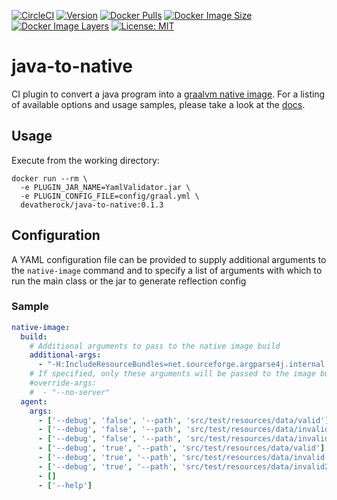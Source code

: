 [![CircleCI](https://circleci.com/gh/devatherock/java-to-native.svg?style=svg)](https://circleci.com/gh/devatherock/java-to-native)
[![Version](https://img.shields.io/docker/v/devatherock/java-to-native?sort=date)](https://hub.docker.com/r/devatherock/java-to-native/)
[![Docker Pulls](https://img.shields.io/docker/pulls/devatherock/java-to-native.svg)](https://hub.docker.com/r/devatherock/java-to-native/)
[![Docker Image Size](https://img.shields.io/docker/image-size/devatherock/java-to-native.svg?sort=date)](https://hub.docker.com/r/devatherock/java-to-native/)
[![Docker Image Layers](https://img.shields.io/microbadger/layers/devatherock/java-to-native.svg)](https://microbadger.com/images/devatherock/java-to-native)
[![License: MIT](https://img.shields.io/badge/License-MIT-yellow.svg)](https://opensource.org/licenses/MIT)
# java-to-native
CI plugin to convert a java program into a [graalvm native image](https://www.graalvm.org/docs/reference-manual/native-image/). 
For a listing of available options and usage samples, please take a look at the [docs](DOCS.md).

## Usage

Execute from the working directory:

```
docker run --rm \
  -e PLUGIN_JAR_NAME=YamlValidator.jar \
  -e PLUGIN_CONFIG_FILE=config/graal.yml \
  devatherock/java-to-native:0.1.3
```

## Configuration
A YAML configuration file can be provided to supply additional arguments to the `native-image` command and to specify 
a list of arguments with which to run the main class or the jar to generate reflection config

### Sample
```yaml
native-image:
  build:
    # Additional arguments to pass to the native image build
    additional-args:
      - "-H:IncludeResourceBundles=net.sourceforge.argparse4j.internal.ArgumentParserImpl"
    # If specified, only these arguments will be passed to the image build
    #override-args:
    #  - "--no-server"
  agent:
    args:
      - ['--debug', 'false', '--path', 'src/test/resources/data/valid']
      - ['--debug', 'false', '--path', 'src/test/resources/data/invalid']
      - ['--debug', 'false', '--path', 'src/test/resources/data/invalid2']
      - ['--debug', 'true', '--path', 'src/test/resources/data/valid']
      - ['--debug', 'true', '--path', 'src/test/resources/data/invalid']
      - ['--debug', 'true', '--path', 'src/test/resources/data/invalid2']
      - []
      - ['--help']
```
